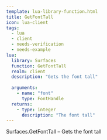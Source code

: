 ```yaml
---
template: lua-library-function.html
title: GetFontTall
icon: lua-client
tags:
  - lua
  - client
  - needs-verification
  - needs-example
lua:
  library: Surfaces
  function: GetFontTall
  realm: client
  description: "Gets the font tall"
  
  arguments:
    - name: "font"
      type: FontHandle
  returns:
    - type: integer
      description: "The font tall"
---
```


<div class="lua__search__keywords">
Surfaces.GetFontTall &#x2013; Gets the font tall
</div>
